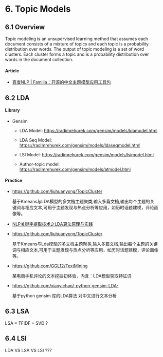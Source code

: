 
# 6. Topic Models

## 6.1 Overview

Topic modeling is an unsupervised learning method that assumes each document consists of a mixture of topics and each topic is a probability distribution over words. The output of topic modeling is a set of word clusters. Each cluster forms a topic and is a probability distribution over words in the document collection.

#### Article

- [百度NLP | Familia：开源的中文主题模型应用工具包](http://baijiahao.baidu.com/s?id=1574779177327287)


## 6.2 LDA

#### Library

- Gensim

    - LDA Model: <https://radimrehurek.com/gensim/models/ldamodel.html>

    - LDA Seq Model: <https://radimrehurek.com/gensim/models/ldaseqmodel.html>

    - LSI Model: <https://radimrehurek.com/gensim/models/lsimodel.html>

    - Author-topic model: <https://radimrehurek.com/gensim/models/atmodel.html>

#### Practice

- <https://github.com/liuhuanyong/TopicCluster>

    基于Kmeans与LDA模型的多文档主题聚类,输入多篇文档,输出每个主题的关键词与相应文本,可用于主题发现与热点分析等应用，如历时话题建模，评论画像等。

- [NLP关键字提取技术之LDA算法原理与实践](https://mp.weixin.qq.com/s?__biz=MzI3ODgwODA2MA==&mid=2247486904&idx=2&sn=aaa7144227625b137c11a655b2aa10da)

- <https://github.com/liuhuanyong/TopicCluster>

    基于Kmeans与Lda模型的多文档主题聚类,输入多篇文档,输出每个主题的关键词与相应文本,可用于主题发现与热点分析等应用，如历时话题建模，评论画像等。

- <https://github.com/GGL12/TextMining>

    某电商手机评论的文本挖掘初体验，内含：LDA模型获取特征词

- <https://github.com/xiaoyichao/-python-gensim-LDA->

    基于python gensim 库的LDA算法 对中文进行文本分析


## 6.3 LSA

LSA = TFIDF + SVD ?


## 6.4 LSI

LDA VS LSA VS LSI ???

